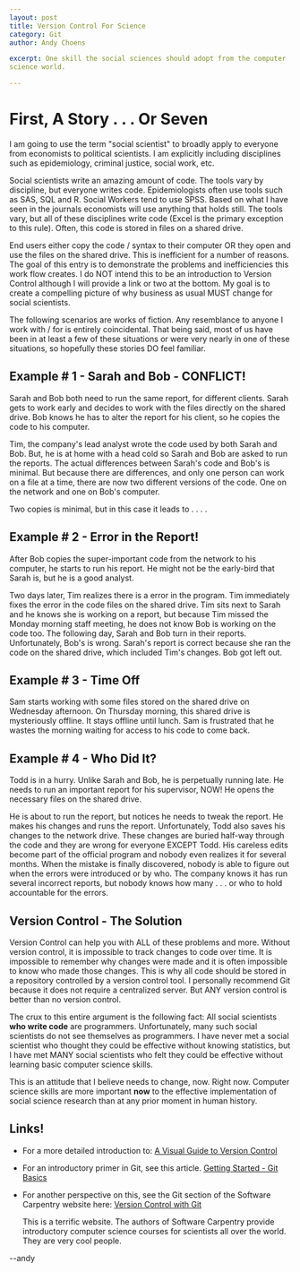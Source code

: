 ```yaml
---
layout: post
title: Version Control For Science
category: Git
author: Andy Choens

excerpt: One skill the social sciences should adopt from the computer
science world.

---
```


# First, A Story . . . Or Seven

I am going to use the term "social scientist" to broadly apply to
everyone from economists to political scientists. I am explicitly
including disciplines such as epidemiology, criminal justice, social
work, etc. 

Social scientists write an amazing amount of code. The tools vary by
discipline, but everyone writes code. Epidemiologists often use tools
such as SAS, SQL and R. Social Workers tend to use SPSS. Based on what
I have seen in the journals economists will use anything that holds
still. The tools vary, but all of these disciplines write code (Excel
is the primary exception to this rule). Often, this code is stored in
files on a shared drive.

End users either copy the code / syntax to their computer OR they open
and use the files on the shared drive. This is inefficient for a
number of reasons. The goal of this entry is to demonstrate the
problems and inefficiencies this work flow creates. I do NOT intend
this to be an introduction to Version Control although I will provide
a link or two at the bottom. My goal is to create a compelling picture
of why business as usual MUST change for social scientists.

The following scenarios are works of fiction. Any resemblance to
anyone I work with / for is entirely coincidental. That being said,
most of us have been in at least a few of these situations or were
very nearly in one of these situations, so hopefully these stories DO
feel familiar.

## Example # 1 - Sarah and Bob - CONFLICT!

Sarah and Bob both need to run the same report, for different
clients. Sarah gets to work early and decides to work with the files
directly on the shared drive. Bob knows he has to alter the report for
his client, so he copies the code to his computer.

Tim, the company's lead analyst wrote the code used by both Sarah and
Bob. But, he is at home with a head cold so Sarah and Bob are asked to
run the reports. The actual differences between Sarah's code and Bob's
is minimal. But because there are differences, and only one person can
work on a file at a time, there are now two different versions of the
code. One on the network and one on Bob's computer.

Two copies is minimal, but in this case it leads to . . . . 

## Example # 2 - Error in the Report!

After Bob copies the super-important code from the network to his
computer, he starts to run his report. He might not be the early-bird
that Sarah is, but he is a good analyst.

Two days later, Tim realizes there is a error in the program. Tim
immediately fixes the error in the code files on the shared
drive. Tim sits next to Sarah and he knows she is working on a report,
but because Tim missed the Monday morning staff meeting, he does not
know Bob is working on the code too. The following day, Sarah and Bob
turn in their reports. Unfortunately, Bob's is wrong. Sarah's report
is correct because she ran the code on the shared drive, which
included Tim's changes. Bob got left out. 

## Example # 3 - Time Off

Sam starts working with some files stored on the shared drive on
Wednesday afternoon. On Thursday morning, this shared drive is
mysteriously offline. It stays offline until lunch. Sam is frustrated
that he wastes the morning waiting for access to his code to come
back. 

## Example # 4 - Who Did It?

Todd is in a hurry. Unlike Sarah and Bob, he is perpetually running
late. He needs to run an important report for his supervisor, NOW!  He
opens the necessary files on the shared drive.

He is about to run the report, but notices he needs to tweak the
report. He makes his changes and runs the report. Unfortunately, Todd
also saves his changes to the network drive. These changes are buried
half-way through the code and they are wrong for everyone EXCEPT
Todd. His careless edits become part of the official program and
nobody even realizes it for several months. When the mistake is
finally discovered, nobody is able to figure out when the errors were
introduced or by who. The company knows it has run several incorrect
reports, but nobody knows how many . . . or who to hold accountable
for the errors. 

## Version Control - The Solution

Version Control can help you with ALL of these problems and
more. Without version control, it is impossible to track changes to
code over time. It is impossible to remember why changes were made and
it is often impossible to know who made those changes. This is why all
code should be stored in a repository controlled by a version control
tool. I personally recommend Git because it does not require a
centralized server. But ANY version control is better than no version
control.

The crux to this entire argument is the following fact: All social
scientists **who write code** are programmers. Unfortunately, many
such social scientists do not see themselves as programmers. I have
never met a social scientist who thought they could be effective without
knowing statistics, but I have met MANY social scientists who felt they could
be effective without learning basic computer science skills.

This is an attitude that I believe needs to change, now. Right
now. Computer science skills are more important **now** to the
effective implementation of social science research than at any prior
moment in human history.

## Links!

- For a more detailed introduction to:
  [A Visual Guide to Version Control](http://betterexplained.com/articles/a-visual-guide-to-version-control/)
- For an introductory primer in Git, see this
  article. [Getting Started - Git Basics](http://git-scm.com/book/en/Getting-Started-Git-Basics)
- For another perspective on this, see the Git section of the Software
  Carpentry website here:
  [Version Control with Git](http://www.software-carpentry.org/v5/novice/git/index.html)

    This is a terrific website. The authors of Software Carpentry
    provide introductory computer science courses for scientists all
    over the world. They are very cool people.


--andy

